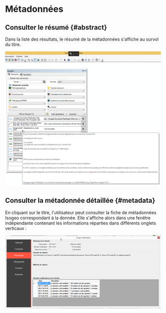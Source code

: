 # Métadonnées

## Consulter le résumé {#abstract}

Dans la liste des résultats, le résumé de la métadonnées s'affiche au survol du titre.

![](../../assets/plugin_ArcMap_result_tooltip_abstract_FR.png "Le résumé de la métadonnée s&apos;affiche au survol d&apos;un résultat")

## Consulter la métadonnée détaillée {#metadata}

En cliquant sur le titre, l'utilisateur peut consulter la fiche de métadonnées Isogeo correspondant à la donnée. Elle s'affiche alors dans une fenêtre indépendante contenant les informations réparties dans différents onglets verticaux :

![](../../assets/plugin_ArcMap_metadata_history_FR.png "Consulter la fiche de métadonnées détaillée")
